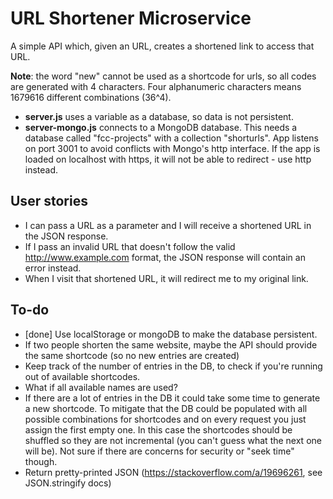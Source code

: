 URL Shortener Microservice
=========================

A simple API which, given an URL, creates a shortened link to access that URL.

**Note**: the word "new" cannot be used as a shortcode for urls, so all codes are generated with 4 characters. Four alphanumeric characters means 1679616 different combinations (36^4).

- **server.js** uses a variable as a database, so data is not persistent.
- **server-mongo.js** connects to a MongoDB database. This needs a database called "fcc-projects" with a collection "shorturls". App listens on port 3001 to avoid conflicts with Mongo's http interface. If the app is loaded on localhost with https, it will not be able to redirect - use http instead.

User stories
-------------------

- I can pass a URL as a parameter and I will receive a shortened URL in the JSON response.
- If I pass an invalid URL that doesn't follow the valid http://www.example.com format, the JSON response will contain an error instead.
- When I visit that shortened URL, it will redirect me to my original link.

To-do
-------------------

- [done] Use localStorage or mongoDB to make the database persistent.
- If two people shorten the same website, maybe the API should provide the same  shortcode (so no new entries are created)
- Keep track of the number of entries in the DB, to check if you're running out of available shortcodes.
- What if all available names are used?
- If there are a lot of entries in the DB it could take some time to generate a new shortcode. To mitigate that the DB could be populated with all possible combinations for shortcodes and on every request you just assign the first empty one. In this case the shortcodes should be shuffled so they are not incremental (you can't guess what the next one will be). Not sure if there are concerns for security or "seek time" though.
- Return pretty-printed JSON (https://stackoverflow.com/a/19696261, see JSON.stringify docs)